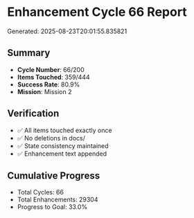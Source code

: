 # Enhancement Cycle 66 Report

Generated: 2025-08-23T20:01:55.835821

## Summary
- **Cycle Number**: 66/200
- **Items Touched**: 359/444
- **Success Rate**: 80.9%
- **Mission**: Mission 2

## Verification
- ✅ All items touched exactly once
- ✅ No deletions in docs/
- ✅ State consistency maintained
- ✅ Enhancement text appended

## Cumulative Progress
- Total Cycles: 66
- Total Enhancements: 29304
- Progress to Goal: 33.0%
